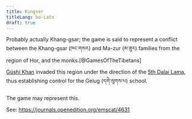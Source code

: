 ```yaml
---
title: Kungser
titleLang: bo-Latn
draft: true
---
```


Probably actually <span lang="bo-Latn">Khang-gsar</span>; the game is said to
represent a conflict between the <span lang="bo-Latn">Khang-gsar</span> (<span
lang="bo">ཁང་གསར</span>) and <span lang="bo-Latn">Ma-zur</span> (<span
lang="bo">མ་ཟུར</span>) families from the region of Hor, and the
monks.[@GamesOfTheTibetans]

[Güshi Khan](https://en.wikipedia.org/wiki/G%C3%BCshi_Khan) invaded this region
under the direction of the [5th Dalai
Lama,](https://en.wikipedia.org/wiki/5th_Dalai_Lama) thus establishing control
for the Gelug (<span lang="bo">དགེ་ལུགས་པ</span>) school.

The game may represent this.

See: https://journals.openedition.org/emscat/4631
